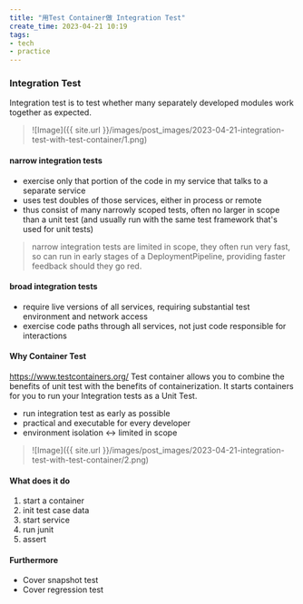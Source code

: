 ```yaml
---
title: "用Test Container做 Integration Test"
create_time: 2023-04-21 10:19
tags:
- tech
- practice
---
```

### Integration Test

Integration test is to test whether many separately developed modules work together as expected.
> ![Image]({{ site.url }}/images/post_images/2023-04-21-integration-test-with-test-container/1.png)

#### narrow integration tests
-   exercise only that portion of the code in my service that talks to a separate service
-   uses test doubles of those services, either in process or remote
-   thus consist of many narrowly scoped tests, often no larger in scope than a unit test (and usually run with the same test framework that's used for unit tests)

> narrow integration tests are limited in scope, they often run very fast, so can run in early stages of a DeploymentPipeline, providing faster feedback should they go red.

#### broad integration tests
-   require live versions of all services, requiring substantial test environment and network access
-   exercise code paths through all services, not just code responsible for interactions

#### Why Container Test
https://www.testcontainers.org/
Test container allows you to combine the benefits of unit test with the benefits of containerization. It starts containers for you to run your Integration tests as a Unit Test.

-   run integration test as early as possible
-   practical and executable for every developer
-   environment isolation ↔︎ limited in scope

> ![Image]({{ site.url }}/images/post_images/2023-04-21-integration-test-with-test-container/2.png)

#### What does it do
1.  start a container
2.  init test case data
3.  start service
4.  run junit
5.  assert

#### Furthermore
- Cover snapshot test
- Cover regression test

